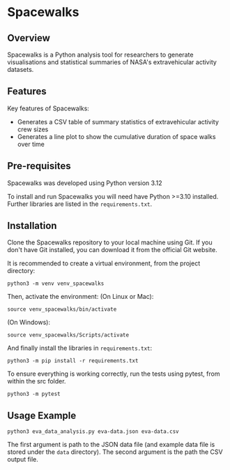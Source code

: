# Spacewalks

## Overview
Spacewalks is a Python analysis tool for researchers to generate visualisations
and statistical summaries of NASA's extravehicular activity datasets.

## Features
Key features of Spacewalks:

- Generates a CSV table of summary statistics of extravehicular activity crew sizes
- Generates a line plot to show the cumulative duration of space walks over time

## Pre-requisites

Spacewalks was developed using Python version 3.12

To install and run Spacewalks you will need have Python >=3.10
installed. Further libraries are listed in the `requirements.txt`.

## Installation

Clone the Spacewalks repository to your local machine using Git.
If you don't have Git installed, you can download it from the official Git website.

It is recommended to create a virtual environment, from the project directory:

```
python3 -m venv venv_spacewalks
```
Then, activate the environment:
(On Linux or Mac):
```
source venv_spacewalks/bin/activate
```
(On Windows):
```
source venv_spacewalks/Scripts/activate
```
And finally install the libraries in `requirements.txt`:
```
python3 -m pip install -r requirements.txt
```

To ensure everything is working correctly, run the tests using pytest, from within the src folder.
```
python3 -m pytest
```

## Usage Example

```
python3 eva_data_analysis.py eva-data.json eva-data.csv
```
The first argument is path to the JSON data file (and example data file is stored under the `data` directory).
The second argument is the path the CSV output file.
